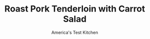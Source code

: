 ---
layout: ../../layouts/MarkdownPostLayout.astro
title: Roast Pork Tenderloin with Carrot Salad
author: America's Test Kitchen
pubDate: 2023-03-15
description: "Roast pork is notoriously dry and bland, but it doesnt have to be."
image_url: https://res.cloudinary.com/hksqkdlah/image/upload/ar_1:1,c_fill,dpr_2.0,f_auto,fl_lossy.progressive.strip_profile,g_faces:auto,q_auto:low,w_344/10711_sfs-roast-pork-tenderloin-with-carrot-salad-06
tags: ["Main Courses","Pork","Weeknight"]
calories: 
protein: 
carbohydrates: 
fats: 
fiber: 
ingredients: ["1 teaspoon, table salt","1/2 teaspoon, black pepper","1 1/2 teaspoons, ground cumin","32 ounces, pork tenderloins (2 loins, 16-ounces each), trimmed","1 tablespoon, extra-virgin olive oil","1/2 cup additional, extra-virgin olive oil","2 tablespoons, lemon juice","1/4 teaspoon, cayenne pepper","1 pound, carrots, peeled and shredded","14 ounces can, chickpeas (1 can), rinsed","2 ounces, baby arugula (2 cups), roughly chopped"]
serves: 4
time: "30 minutes"
instructions: ["Adjust oven rack to middle position and heat oven to 450 degrees. Set wire rack in aluminum foil–lined rimmed baking sheet. Combine 1 teaspoon salt, ½ teaspoon pepper, and ½ teaspoon cumin in bowl. Pat tenderloins dry with paper towels and season with spice mixture.","Heat 1 tablespoon oil in 12-inch nonstick skillet over medium-high heat until just smoking. Cook tenderloins until browned on all sides, 5 to 7 minutes. Transfer tenderloins to wire rack. Roast until meat registers 140 degrees, 15 to 18 minutes. Transfer to cutting board, tent with foil, and let rest for 5 minutes.","Meanwhile, whisk remaining ½ cup oil, lemon juice, remaining 1 teaspoon cumin, and cayenne together in large bowl. Add carrots, chickpeas, and arugula and toss to combine. Season with salt and pepper to taste. Slice tenderloins and serve with carrot salad."]
nutrition: undefined
notes: "You can use lime juice in place of the lemon juice."
---